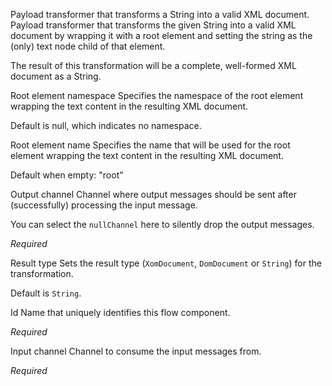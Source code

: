 
Payload transformer that transforms a String into a valid XML document.
Payload transformer that transforms the given String into a valid XML document by wrapping it with a root element and setting the string as the (only) text node child of that element.

The result of this transformation will be a complete, well-formed XML document as a String.


Root element namespace
Specifies the namespace of the root element wrapping the text content in the resulting XML document.

Default is null, which indicates no namespace.


Root element name
Specifies the name that will be used for the root element wrapping the text content in the resulting XML document.

Default when empty: "root"



Output channel
Channel where output messages should be sent after (successfully) processing the input message.

You can select the <code>nullChannel</code> here to silently drop the output messages.

<i>Required</i>


Result type
Sets the result type (<code>XomDocument</code>, <code>DomDocument</code> or <code>String</code>) for the transformation. 

Default is <code>String</code>.



Id
Name that uniquely identifies this flow component.

<i>Required</i>


Input channel
Channel to consume the input messages from.

<i>Required</i>

